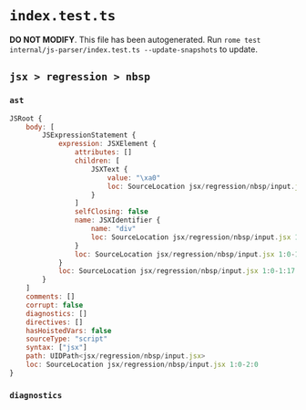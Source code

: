 # `index.test.ts`

**DO NOT MODIFY**. This file has been autogenerated. Run `rome test internal/js-parser/index.test.ts --update-snapshots` to update.

## `jsx > regression > nbsp`

### `ast`

```javascript
JSRoot {
	body: [
		JSExpressionStatement {
			expression: JSXElement {
				attributes: []
				children: [
					JSXText {
						value: "\xa0"
						loc: SourceLocation jsx/regression/nbsp/input.jsx 1:5-1:11
					}
				]
				selfClosing: false
				name: JSXIdentifier {
					name: "div"
					loc: SourceLocation jsx/regression/nbsp/input.jsx 1:1-1:4
				}
				loc: SourceLocation jsx/regression/nbsp/input.jsx 1:0-1:17
			}
			loc: SourceLocation jsx/regression/nbsp/input.jsx 1:0-1:17
		}
	]
	comments: []
	corrupt: false
	diagnostics: []
	directives: []
	hasHoistedVars: false
	sourceType: "script"
	syntax: ["jsx"]
	path: UIDPath<jsx/regression/nbsp/input.jsx>
	loc: SourceLocation jsx/regression/nbsp/input.jsx 1:0-2:0
}
```

### `diagnostics`

```

```
